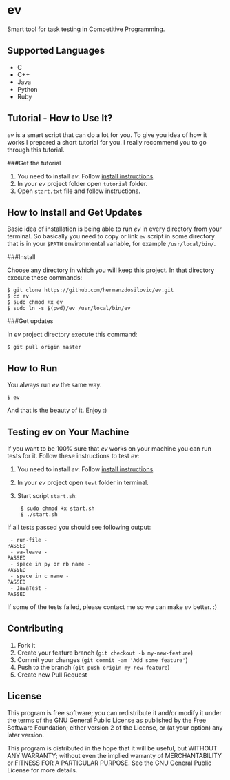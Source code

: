 ev
==

Smart tool for task testing in Competitive Programming.

Supported Languages
-------------------

* C
* C++
* Java
* Python
* Ruby

Tutorial - How to Use It?
-------------------------
_ev_ is a smart script that can do a lot for you. To give you idea of how it works I prepared a short tutorial for you. I really recommend you to go through this tutorial.

###Get the tutorial

1. You need to install _ev_. Follow [install instructions](https://github.com/hermanzdosilovic/ev#how-to-install-and-get-updates).
2. In your _ev_ project folder open `tutorial` folder.
3. Open `start.txt` file and follow instructions.

How to Install and Get Updates
------------------------------

Basic idea of installation is being able to run _ev_ in every directory from your terminal.
So basically you need to copy or link `ev` script in some directory that is in your `$PATH` environmental variable, for example `/usr/local/bin/`.

###Install

Choose any directory in which you will keep this project. In that directory execute these commands:

	$ git clone https://github.com/hermanzdosilovic/ev.git
	$ cd ev
	$ sudo chmod +x ev
	$ sudo ln -s $(pwd)/ev /usr/local/bin/ev

###Get updates

In _ev_ project directory execute this command:

	$ git pull origin master


How to Run
----------
You always run _ev_ the same way.

	$ ev

And that is the beauty of it. Enjoy :)

Testing _ev_ on Your Machine
----------------------------
If you want to be 100% sure that _ev_ works on your machine you can run tests for it. Follow these instructions to test _ev_:

1. You need to install _ev_. Follow [install instructions](https://github.com/hermanzdosilovic/ev#how-to-install-and-get-updates).
2. In your _ev_ project open `test` folder in terminal.
3. Start script `start.sh`:

		$ sudo chmod +x start.sh
		$ ./start.sh

If all tests passed you should see following output:

	 - run-file -
	PASSED
	 - wa-leave -
	PASSED
	 - space in py or rb name -
	PASSED
	 - space in c name -
	PASSED
	 - JavaTest -
	PASSED

If some of the tests failed, please contact me so we can make _ev_ better. :)


Contributing
------------
1. Fork it
2. Create your feature branch (`git checkout -b my-new-feature`)
3. Commit your changes (`git commit -am 'Add some feature'`)
4. Push to the branch (`git push origin my-new-feature`)
5. Create new Pull Request

License
-------
This program is free software; you can redistribute it and/or modify
it under the terms of the GNU General Public License as published by
the Free Software Foundation; either version 2 of the License, or
(at your option) any later version.

This program is distributed in the hope that it will be useful,
but WITHOUT ANY WARRANTY; without even the implied warranty of
MERCHANTABILITY or FITNESS FOR A PARTICULAR PURPOSE.  See the
GNU General Public License for more details.
